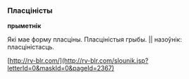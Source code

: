 ### Пласціністы
**прыметнік**

Які мае форму пласціны. Пласціністыя грыбы. || назоўнік: пласціністасць.

<a rel="author">[http://rv-blr.com/](http://rv-blr.com/slounik.jsp?letterId=0&maskId=0&pageId=2367)</a>
